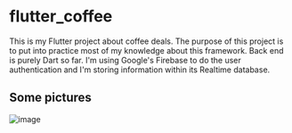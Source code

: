 # flutter_coffee

This is my Flutter project about coffee deals. The purpose of this project is to put into practice most of my knowledge about this framework.
Back end is purely Dart so far. I'm using Google's Firebase to do the user authentication and I'm storing information within its Realtime database. 

## Some pictures

![image](https://github.com/juliokrause/fluttercoffee/assets/63822446/667dcd15-2847-4b92-9419-54aac24c8a39)




